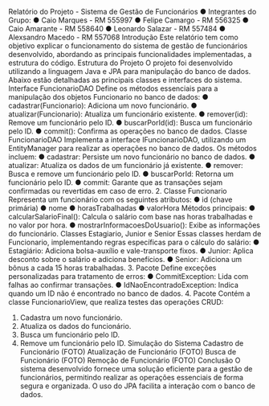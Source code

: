 Relatório do Projeto - Sistema de Gestão de Funcionários
  ● Integrantes do Grupo:
  ● Caio Marques - RM 555997
  ● Felipe Camargo - RM 556325
  ● Caio Amarante - RM 558640
  ● Leonardo Salazar - RM 557484
  ● Alexsandro Macedo - RM 557068
Introdução
Este relatório tem como objetivo explicar o funcionamento do sistema de gestão de
funcionários desenvolvido, abordando as principais funcionalidades implementadas, a
estrutura do código.
Estrutura do Projeto
O projeto foi desenvolvido utilizando a linguagem Java e JPA para manipulação do banco
de dados. Abaixo estão detalhadas as principais classes e interfaces do sistema.
Interface FuncionarioDAO
Define os métodos essenciais para a manipulação dos objetos Funcionario no banco de
dados:
  ● cadastrar(Funcionario): Adiciona um novo funcionário.
  ● atualizar(Funcionario): Atualiza um funcionário existente.
  ● remover(id): Remove um funcionário pelo ID.
  ● buscarPorId(id): Busca um funcionário pelo ID.
  ● commit(): Confirma as operações no banco de dados.
Classe FuncionarioDAO
Implementa a interface IFuncionarioDAO, utilizando um EntityManager para realizar
as operações no banco de dados. Os métodos incluem:
  ● cadastrar: Persiste um novo funcionário no banco de dados.
  ● atualizar: Atualiza os dados de um funcionário já existente.
  ● remover: Busca e remove um funcionário pelo ID.
  ● buscarPorId: Retorna um funcionário pelo ID.
  ● commit: Garante que as transações sejam confirmadas ou revertidas em caso de
  erro.
2.
Classe Funcionario
Representa um funcionário com os seguintes atributos:
  ● id (chave primária)
  ● nome
  ● horasTrabalhadas
  ● valorHora
Métodos principais:
  ● calcularSalarioFinal(): Calcula o salário com base nas horas trabalhadas e
no valor por hora.
  ● mostrarInformacoesDoUsuario(): Exibe as informações do funcionário.
Classes Estagiario, Junior e Senior
Essas classes herdam de Funcionario, implementando regras específicas para o cálculo
do salário:
  ● Estagiário: Adiciona bolsa-auxílio e vale-transporte fixos.
  ● Junior: Aplica desconto sobre o salário e adiciona benefícios.
  ● Senior: Adiciona um bônus a cada 15 horas trabalhadas.
3. Pacote
Define exceções personalizadas para tratamento de erros:
  ● CommitException: Lida com falhas ao confirmar transações.
  ● IdNaoEncontradoException: Indica quando um ID não é encontrado no banco
  de dados.
4. Pacote
Contém a classe FuncionarioView, que realiza testes das operações CRUD:
  1. Cadastra um novo funcionário.
  2. Atualiza os dados do funcionário.
  3. Busca um funcionário pelo ID.
  4. Remove um funcionário pelo ID.
Simulação do Sistema
Cadastro de Funcionário
(FOTO)
Atualização de Funcionário
(FOTO)
Busca de Funcionário
(FOTO)
Remoção de Funcionário
(FOTO)
Conclusão
O sistema desenvolvido fornece uma solução eficiente para a gestão de funcionários,
permitindo realizar as operações essenciais de forma segura e organizada. O uso do JPA
facilita a interação com o banco de dados.
